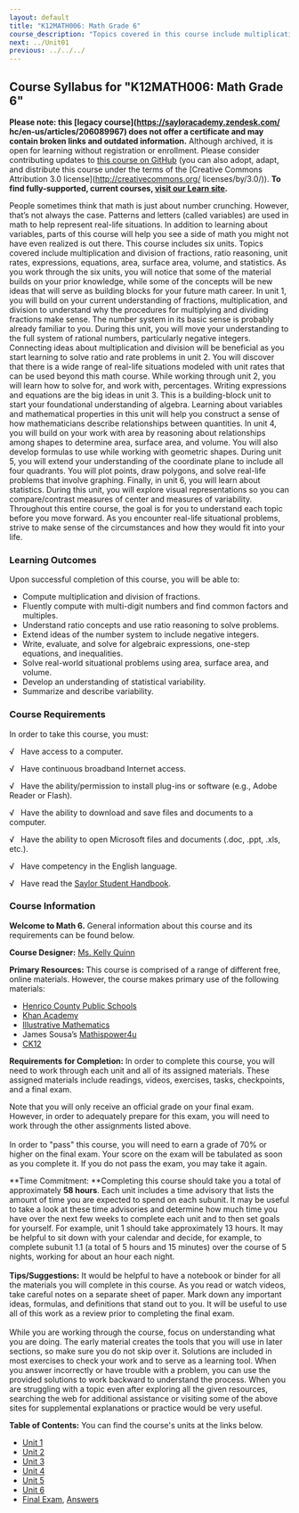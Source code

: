 ```yaml
---
layout: default
title: "K12MATH006: Math Grade 6"
course_description: "Topics covered in this course include multiplication and division of fractions, ratio reasoning, unit rates, expressions, equations, area, surface area, volume, and statistics."
next: ../Unit01
previous: ../../../
---
```

Course Syllabus for "K12MATH006: Math Grade 6"
----------------------------------------------

**Please note: this [legacy course](https://sayloracademy.zendesk.com/
hc/en-us/articles/206089967) does not offer a certificate and may contain 
broken links and outdated information.** Although archived, it is open 
for learning without registration or enrollment. Please consider contributing 
updates to [this course on GitHub](https://github.com/saylordotorg/course_k12math006) 
(you can also adopt, adapt, and distribute this course under the terms of 
the [Creative Commons Attribution 3.0 license](http://creativecommons.org/
licenses/by/3.0/)). **To find fully-supported, current courses, [visit our 
Learn site](https://learn.saylor.org).**

People sometimes think that math is just about number crunching.
However, that’s not always the case. Patterns and letters
(called variables) are used in math to help represent real-life
situations. In addition to learning about variables, parts of this
course will help you see a side of math you might not have even realized
is out there. This course includes six units. Topics covered include
multiplication and division of fractions, ratio reasoning, unit rates,
expressions, equations, area, surface area, volume, and statistics. As
you work through the six units, you will notice that some of the
material builds on your prior knowledge, while some of the concepts will
be new ideas that will serve as building blocks for your future math
career. In unit 1, you will build on your current understanding of
fractions, multiplication, and division to understand why the procedures
for multiplying and dividing fractions make sense. The number system in
its basic sense is probably already familiar to you. During this unit,
you will move your understanding to the full system of rational numbers,
particularly negative integers. Connecting ideas about multiplication
and division will be beneficial as you start learning to solve ratio and
rate problems in unit 2. You will discover that there is a wide range of
real-life situations modeled with unit rates that can be used beyond
this math course. While working through unit 2, you will learn how to
solve for, and work with, percentages. Writing expressions and equations
are the big ideas in unit 3. This is a building-block unit to start your
foundational understanding of algebra. Learning about variables and
mathematical properties in this unit will help you construct a sense of
how mathematicians describe relationships between quantities. In unit 4,
you will build on your work with area by reasoning about relationships
among shapes to determine area, surface area, and volume. You will also
develop formulas to use while working with geometric shapes. During unit
5, you will extend your understanding of the coordinate plane to include
all four quadrants. You will plot points, draw polygons, and solve
real-life problems that involve graphing. Finally, in unit 6, you will
learn about statistics. During this unit, you will explore visual
representations so you can compare/contrast measures of center and
measures of variability. Throughout this entire course, the goal is for
you to understand each topic before you move forward. As you encounter
real-life situational problems, strive to make sense of the
circumstances and how they would fit into your life.

### Learning Outcomes

Upon successful completion of this course, you will be able to:  

-   Compute multiplication and division of fractions.
-   Fluently compute with multi-digit numbers and find common factors
    and multiples.
-   Understand ratio concepts and use ratio reasoning to solve problems.
-   Extend ideas of the number system to include negative integers.
-   Write, evaluate, and solve for algebraic expressions, one-step
    equations, and inequalities.
-   Solve real-world situational problems using area, surface area, and
    volume.
-   Develop an understanding of statistical variability.
-   Summarize and describe variability.

### Course Requirements

In order to take this course, you must:  
  
 √   Have access to a computer.  
  
 √   Have continuous broadband Internet access.  
  
 √   Have the ability/permission to install plug-ins or software (e.g.,
Adobe Reader or Flash).  
  
 √   Have the ability to download and save files and documents to a
computer.  
  
 √   Have the ability to open Microsoft files and documents (.doc, .ppt,
.xls, etc.).  
  
 √   Have competency in the English language.  
  
 √   Have read the [Saylor Student
Handbook](http://www.saylor.org/site/wp-content/uploads/2012/05/Saylor-StudentHandbook.pdf).

### Course Information

**Welcome to Math 6.** General information about this course and its
requirements can be found below.  
  
 **Course Designer:** [Ms. Kelly
Quinn](http://www.saylor.org/faculty-o-t/#MsKellyQuinn)  
  
 **Primary Resources:** This course is comprised of a range of different
free, online materials. However, the course makes primary use of the
following materials:

-   [Henrico County Public
    Schools](http://teachers.henrico.k12.va.us/math/HCPSAlgebra1/index.html)
-   [Khan Academy](https://www.khanacademy.org/)
-   [Illustrative Mathematics](http://www.illustrativemathematics.org/)
-   James Sousa’s [Mathispower4u](http://mathispower4u.yolasite.com/)
-   [CK12](http://www.ck12.org/student/)

**Requirements for Completion:** In order to complete this course, you
will need to work through each unit and all of its assigned materials.
These assigned materials include readings, videos, exercises, tasks,
checkpoints, and a final exam.  
  
 Note that you will only receive an official grade on your final exam.
However, in order to adequately prepare for this exam, you will need to
work through the other assignments listed above.  
    
 In order to "pass" this course, you will need to earn a grade of 70% or
higher on the final exam. Your score on the exam will be tabulated as
soon as you complete it. If you do not pass the exam, you may take it
again.  
  
 **Time Commitment: **Completing this course should take you a total of
approximately **58 hours**. Each unit includes a time advisory that
lists the amount of time you are expected to spend on each subunit. It
may be useful to take a look at these time advisories and determine how
much time you have over the next few weeks to complete each unit and to
then set goals for yourself. For example, unit 1 should take
approximately 13 hours. It may be helpful to sit down with your calendar
and decide, for example, to complete subunit 1.1 (a total of 5 hours and
15 minutes) over the course of 5 nights, working for about an hour each
night.  
    
 **Tips/Suggestions:** It would be helpful to have a notebook or binder
for all the materials you will complete in this course. As you read or
watch videos, take careful notes on a separate sheet of paper. Mark down
any important ideas, formulas, and definitions that stand out to you. It
will be useful to use all of this work as a review prior to completing
the final exam.  
    
 While you are working through the course, focus on understanding what
you are doing. The early material creates the tools that you will use in
later sections, so make sure you do not skip over it. Solutions are
included in most exercises to check your work and to serve as a learning
tool. When you answer incorrectly or have trouble with a problem, you
can use the provided solutions to work backward to understand the
process. When you are struggling with a topic even after exploring all
the given resources, searching the web for additional assistance or
visiting some of the above sites for supplemental explanations or
practice would be very useful.  
  
**Table of Contents:** You can find the course's units at the links below.

- [Unit 1](https://legacy.saylor.org/k12math006/Unit01/)
- [Unit 2](https://legacy.saylor.org/k12math006/Unit02/)
- [Unit 3](https://legacy.saylor.org/k12math006/Unit03/)
- [Unit 4](https://legacy.saylor.org/k12math006/Unit04/)
- [Unit 5](https://legacy.saylor.org/k12math006/Unit05/)
- [Unit 6](https://legacy.saylor.org/k12math006/Unit06/)
- [Final Exam](http://saylordotorg.github.io/LegacyExams/K12/K12MATH006/K12MATH006-FinalExam.html), [Answers](http://saylordotorg.github.io/LegacyExams/K12/K12MATH006/K12MATH006-FinalExam-Answers.html)
